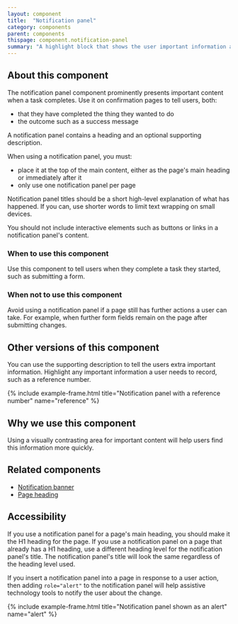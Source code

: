 ```yaml
---
layout: component
title:  "Notification panel"
category: components
parent: components
thispage: component.notification-panel
summary: "A highlight block that shows the user important information after they have completed a task, such as a success message"
---
```


## About this component

The notification panel component prominently presents important content when a task completes. Use it on confirmation pages to tell users, both:

* that they have completed the thing they wanted to do 
* the outcome such as a success message

A notification panel contains a heading and an optional supporting description.

When using a notification panel, you must:

- place it at the top of the main content, either as the page's main heading or immediately after it
- only use one notification panel per page

Notification panel titles should be a short high-level explanation of what has happened. If you can, use shorter words to limit text wrapping on small devices.

You should not include interactive elements such as buttons or links in a notification panel's content.

### When to use this component

Use this component to tell users when they complete a task they started, such as submitting a form.

### When not to use this component

Avoid using a notification panel if a page still has further actions a user can take. For example, when further form fields remain on the page after submitting changes.

## Other versions of this component

You can use the supporting description to tell the users extra important information. Highlight any important information a user needs to record, such as a reference number.

{% include example-frame.html title="Notification panel with a reference number" name="reference" %}

## Why we use this component

Using a visually contrasting area for important content will help users find this information more quickly.

## Related components

* [Notification banner](/components/notification-banner/)
* [Page heading](/components/page-heading/)

## Accessibility

If you use a notification panel for a page's main heading, you should make it the H1 heading for the page. If you use a notification panel on a page that already has a H1 heading, use a different heading level for the notification panel's title. The notification panel's title will look the same regardless of the heading level used.

If you insert a notification panel into a page in response to a user action, then adding `role="alert"` to the notification panel will help assistive technology tools to notify the user about the change.

{% include example-frame.html title="Notification panel shown as an alert" name="alert" %}
